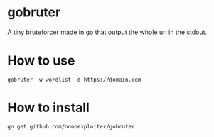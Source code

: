 # gobruter
A tiny bruteforcer made in go that output the whole url in the stdout.

# How to use
```gobruter -w wordlist -d https://domain.com```

# How to install 
```go get github.com/noobexploiter/gobruter```
